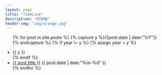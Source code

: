 ```yaml
---
layout: page
title: "TimeLine"
description: "时间轴"
header-img: "img/orange.jpg"
---
```



<ul class="listing">
{% for post in site.posts %}
  {% capture y %}{{post.date | date:"%Y"}}{% endcapture %}
  {% if year != y %}
    {% assign year = y %}
	<p/>
    <li class="listing-seperator">{{ y }}</li>
  {% endif %}
  <li class="listing-item">
    <a href="{{ post.url }}" title="{{ post.title }}">{{ post.title }}</a>
    <time datetime="{{ post.date | date:"%Y-%m-%d" }}">{{ post.date | date:"%m-%d" }}</time>
  </li>
{% endfor %}
</ul>


